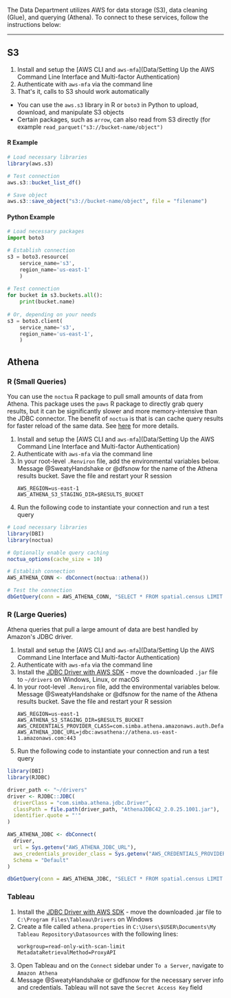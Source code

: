 The Data Department utilizes AWS for data storage (S3), data cleaning (Glue), and querying (Athena). To connect to these services, follow the instructions below:

---

## S3

1. Install and setup the [AWS CLI and `aws-mfa`](Data/Setting Up the AWS Command Line Interface and Multi-factor Authentication)
2. Authenticate with `aws-mfa` via the command line
3. That's it, calls to S3 should work automatically
  - You can use the `aws.s3` library in R or `boto3` in Python to upload, download, and manipulate S3 objects
  - Certain packages, such as `arrow`, can also read from S3 directly (for example `read_parquet("s3://bucket-name/object")`

#### R Example

```r
# Load necessary libraries
library(aws.s3)

# Test connection
aws.s3::bucket_list_df()

# Save object
aws.s3::save_object("s3://bucket-name/object", file = "filename")
```

#### Python Example

```python
# Load necessary packages
import boto3

# Establish connection
s3 = boto3.resource(
    service_name='s3',
    region_name='us-east-1'
    )
  
# Test connection
for bucket in s3.buckets.all():
    print(bucket.name)
    
# Or, depending on your needs
s3 = boto3.client(
    service_name='s3',
    region_name='us-east-1',
    )
```

## Athena

### R (Small Queries)

You can use the `noctua` R package to pull small amounts of data from Athena. This package uses the `paws` R package to directly grab query results, but it can be significantly slower and more memory-intensive than the JDBC connector. The benefit of `noctua` is that is can cache query results for faster reload of the same data. See [here](https://dyfanjones.github.io/noctua/articles/aws_athena_query_caching.html) for more details.

1. Install and setup the [AWS CLI and `aws-mfa`](Data/Setting Up the AWS Command Line Interface and Multi-factor Authentication)
2. Authenticate with `aws-mfa` via the command line
3. In your root-level `.Renviron` file, add the environmental variables below. Message @SweatyHandshake or @dfsnow for the name of the Athena results bucket. Save the file and restart your R session
    ```
    AWS_REGION=us-east-1
    AWS_ATHENA_S3_STAGING_DIR=$RESULTS_BUCKET
    ```
4. Run the following code to instantiate your connection and run a test query

```r
# Load necessary libraries
library(DBI)
library(noctua)

# Optionally enable query caching
noctua_options(cache_size = 10)

# Establish connection
AWS_ATHENA_CONN <- dbConnect(noctua::athena())

# Test the connection 
dbGetQuery(conn = AWS_ATHENA_CONN, "SELECT * FROM spatial.census LIMIT 10")
```

### R (Large Queries)

Athena queries that pull a large amount of data are best handled by Amazon's JDBC driver.

1. Install and setup the [AWS CLI and `aws-mfa`](Data/Setting Up the AWS Command Line Interface and Multi-factor Authentication)
2. Authenticate with `aws-mfa` via the command line
3. Install the [JDBC Driver with AWS SDK](https://docs.aws.amazon.com/athena/latest/ug/connect-with-jdbc.html) - move the downloaded `.jar` file to `~/drivers` on Windows, Linux, or macOS
4. In your root-level `.Renviron` file, add the environmental variables below. Message @SweatyHandshake or @dfsnow for the name of the Athena results bucket. Save the file and restart your R session
    ```
    AWS_REGION=us-east-1
    AWS_ATHENA_S3_STAGING_DIR=$RESULTS_BUCKET
    AWS_CREDENTIALS_PROVIDER_CLASS=com.simba.athena.amazonaws.auth.DefaultAWSCredentialsProviderChain
    AWS_ATHENA_JDBC_URL=jdbc:awsathena://athena.us-east-1.amazonaws.com:443
    ```
5. Run the following code to instantiate your connection and run a test query

```r
library(DBI)
library(RJDBC)

driver_path <- "~/drivers"
driver <- RJDBC::JDBC(
  driverClass = "com.simba.athena.jdbc.Driver",
  classPath = file.path(driver_path, "AthenaJDBC42_2.0.25.1001.jar"),
  identifier.quote = "'"
)

AWS_ATHENA_JDBC <- dbConnect(
  driver,
  url = Sys.getenv("AWS_ATHENA_JDBC_URL"),
  aws_credentials_provider_class = Sys.getenv("AWS_CREDENTIALS_PROVIDER_CLASS"),
  Schema = "Default"
)

dbGetQuery(conn = AWS_ATHENA_JDBC, "SELECT * FROM spatial.census LIMIT 10")
```

### Tableau

1. Install the [JDBC Driver with AWS SDK](https://docs.aws.amazon.com/athena/latest/ug/connect-with-jdbc.html) - move the downloaded .jar file to `C:\Program Files\Tableau\Drivers` on Windows
2. Create a file called `athena.properties` in `C:\Users\$USER\Documents\My Tableau Repository\Datasources` with the following lines:
    ```
    workgroup=read-only-with-scan-limit
    MetadataRetrievalMethod=ProxyAPI
    ```
3. Open Tableau and on the `Connect` sidebar under `To a Server`, navigate to `Amazon Athena`
4. Message @SweatyHandshake or @dfsnow for the necessary server info and credentials. Tableau will not save the `Secret Access Key` field
